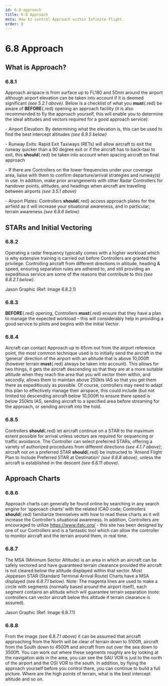 ```yaml
---
id: 6.8-approach
title: 6.8 Approach
meta: How to control Approach within Infinite Flight.
order: 8
---
```


# 6.8  Approach



## What is Approach? 

### 6.8.1    

Approach airspace is from surface up to FL180 and 50nm around the airport although airport elevation can be taken into account if it is deemed significant *(see 5.2.1 above)*. Below is a checklist of what you **must**{.red} be aware of **BEFORE**{.red} opening an approach facility (it is also recommended to fly the approach yourself, this will enable you to determine the ideal altitudes and vectors required for a good approach service):

 

\-    Airport Elevation: By determining what the elevation is, this can be used to find the best intercept altitudes *(see 6.9.5 below)*

\-    Runway Exits: Rapid Exit Taxiways (RETs) will allow aircraft to exit the runway quicker than a 90 degree exit or if the aircraft has to back-taxi to exit, this **should**{.red} be taken into account when spacing aircraft on final approach

\-    If there are Controllers on the tower frequencies under your coverage area, liaise with them to confirm departure/arrival strategies and runway(s) in use. In addition, make prior arrangements with other Radar Controllers for handover points, altitudes, and headings when aircraft are travelling between airports *(see 3.5.1 above)*

\-    Airport Plates: Controllers **should**{.red} access approach plates for the airfield as it will increase your situational awareness, and in particular; terrain awareness *(see 6.8.6 below)*

 

## STARs and Initial Vectoring

### 6.8.2    

Operating a radar frequency typically comes with a higher workload which is why extensive training is carried out before Controllers are granted the privilege. Controlling aircraft from different directions in altitude, heading & speed, ensuring separation rules are adhered to, and still providing an expeditious service are some of the reasons that contribute to this *(see 6.8.2.1 below).*



Jason Graphic (Ref: Image 6.8.2.1)

 

### 6.8.3    

**BEFORE**{.red} opening, Controllers **must**{.red} ensure that they have a plan to manage the expected workload – this will considerably help in providing a good service to pilots and begins with the Initial Vector.



### 6.8.4    

Aircraft can contact Approach up to 65nm out from the airport reference point, the most common technique used is to initially send the aircraft in the ‘general’ direction of the airport with an altitude that is above 10,000ft (however terrain **must**{.red} always be taken into account). This allows for two things, it gets the aircraft descending so that they are at a more suitable altitude when they reach the area that you will vector them within, and secondly, allows them to maintain above 250kts IAS so that you get them there as expeditiously as possible. Of course, controllers may need to adapt this plan to effectively manage their airspace, this could include (but not limited to) descending aircraft below 10,000ft to ensure there speed is below 250kts IAS, sending aircraft to a specified area before streaming for the approach, or sending aircraft into the hold.

 

### 6.8.5

Controllers **should**{.red} let aircraft continue on a STAR to the maximum extent possible for arrival unless vectors are required for sequencing or traffic avoidance. The Controller can select preferred STARs, offering a variety of authorized procedures from different directions *(see 4.1.7 above)*; aircraft not on a preferred STAR **should**{.red} be instructed to 'Amend Flight Plan to Include Preferred STAR at Destination' *(see 6.6.8 above)*, unless the aircraft is established in the descent *(see 6.6.11 above)*.



## Approach Charts

### 6.8.6    

Approach charts can generally be found online by searching in any search engine for ‘approach charts’ with the related ICAO code; Controllers **should**{.red} familiarize themselves with how to read these charts as it will increase the Controller’s situational awareness. In addition, Controllers are encouraged to utilize https://www.ifatc.org/ - this site has been designed by one of our Controllers and is a fantastic tool which can allow the controller to monitor aircraft and the terrain around them, in real time.

 

### 6.8.7    

The MSA (Minimum Sector Altitude) is an area in which an aircraft can be safely vectored and have guaranteed terrain clearance provided the aircraft is not cleared below the altitude displayed within that sector. Most Jeppesen STAR (Standard Terminal Arrival Route) Charts have a MSA displayed *(see 6.8.7.1 below).* Note: The magenta lines are used to make a circle with segments (normally based around the airport itself), each segment contains an altitude which will guarantee terrain separation (note: controllers can vector aircraft below this altitude if terrain clearance is assured).



Jason Graphic (Ref: Image 6.8.7.1)

 

### 6.8.8

From the image *(see 6.8.7.1 above)* it can be assumed that aircraft approaching from the North will be clear of terrain down to 5100ft, aircraft from the South down to 4500ft and aircraft from out over the sea down to 3500ft. You can work out where these segments roughly are by looking at the navigation aids in the area, you can see the SAU VOR is just to the north of the airport and the OSI VOR to the south. In addition, by flying the approach yourself before you control there, you can continue to build a full picture. Where are the high points of terrain, what is the best intercept altitude and so on.